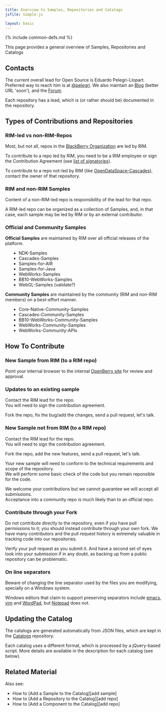 ```yaml
---
title: Overview to Samples, Repositories and Catalogs
jsfile: Simple.js

layout: basic
---
```

{% include common-defs.md %}

This page provides a general overview of Samples, Repositories and Catalogs

## Contacts

The current overall lead for Open Source is Eduardo Pelegri-Llopart.
Preferred way to reach him is at [@pelegri](http://twitter.com/pelegri).
We also maintain an
[Blog](http://openbbnews.wordpress.com) (better URL 'soon'),
and the [Forum](http://supportforums.blackberry.com/t5/General-Open-Source-Topics/bd-p/gost).

Each repository has a lead, which is (or rather should be) documented in the repository.

## Types of Contributions and Repositories

### RIM-led vs non-RIM-Repos

Most, but not all, repos in the [BlackBerry Organization](http://github.com/blackberry) are led
by RIM.

To contribute to a repo led by RIM, you need to be a RIM employee or
sign the
Contribution Agreement (see [list of signatories](http://blackberry.github.com/approvedSignatories.html)).

To contribute to a repo not-led by RIM
(like [OpenDataSpace-Cascades](https://github.com/blackberry/opendataspace-cascades)),
contact the owner of that repository.

### RIM and non-RIM Samples

Content of a non-RIM-led repo is responsibility of the lead for that repo.

A RIM-led repo can be organized as a collection of Samples, and, in that case, each sample may be
led by RIM or by an external contributor.

### Official and Community Samples

**Official Samples** are maintained by RIM over all official releases of the platform.

<div style="margin-left:10px; margin-top:10px;" class="collapsable" label="Repos">
</div>
<div style="margin-top: 2px; margin-left:20px;">
<ul>
<li>NDK-Samples</li>
<li>Cascades-Samples</li>
<li>Samples-for-AIR</li>
<li>Samples-for-Java</li>
<li>WebWorks-Samples</li>
<li>BB10-WebWorks-Samples</li>
<li>WebGL-Samples (validate?)</li>
</ul>
</div>

**Community Samples** are maintained by the community (RIM and non-RIM members) on a best-effort
manner.

<div style="margin-left:10px; margin-top:10px;" class="collapsable" label="Repos">
</div>
<div style="margin-top: 2px; margin-left:20px;">
<ul>
<li>Core-Native-Community-Samples</li>
<li>Cascades-Community-Samples</li>
<li>BB10-WebWorks-Community-Samples</li>
<li>WebWorks-Community-Samples</li>
<li>WebWorks-Community-APIs</li>
</ul>
</div>

## How To Contribute

### New Sample from RIM (to a RIM repo)

Point your internal browser to the internal [OpenBerry site](http://go/openberry) for review and approval.

### Updates to an existing sample

Contact the RIM lead for the repo.  
You will need to sign the contribution agreement.   

Fork the repo, fix the bug/add the changes, send a pull request, let's talk.   

### New Sample not from RIM (to a RIM repo)

Contact the RIM lead for the repo.  
You will need to sign the contribution agreement.   

Fork the repo, add the new features, send a pull request, let's talk.   

Your new sample will need to conform to the technical requirements and scope of the repository.  
We will perform some basic check of the code but you remain reponsible for the code.  

We welcome your contributions but we cannot guarantee we will accept all submissions.  
Acceptance into a community repo is much likely than to an official repo.

### Contribute through your Fork

Do not contribute directly to the repository, even if you have pull permissions to it;
you should instead contribute through your own fork.  We have many contributors and the
pull request history is extremely valuable in tracking code into our repositories.

Verify your pull request as you submit it.  And have a second set of eyes look into your
submission if in any doubt, as backing up from a public repository can be problematic.


### On line separators

Beware of changing the line separator used by the files you are modifying,
specially on a Windows system.

Windows editors that claim to support preserving separators include
[emacs](http://www.gnu.org/software/emacs/),
[vim](http://www.vim.org/download.php) and
[WordPad](http://en.wikipedia.org/wiki/WordPad),
but [Notepad][4] does not.

[4]: <http://en.wikipedia.org/wiki/Notepad_(software)> "Notepad software"

## Updating the Catalog

The catalogs are generated automatically from JSON files, which are kept in the
[Catalogs](http://github.com/blackberry/Catalogs) repository.

Each catalog uses a different format, which is processed by a jQuery-based script.
More details are available in the description for each catalog (see below).

## Related Material

Also see:
* How to [Add a Sample to the Catalog][add sample]
* How to [Add a Repository to the Catalog][add repo]
* How to [Add a Component to the Catalog][add repo]


